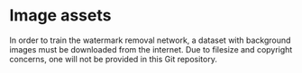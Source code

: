 # Image assets

In order to train the watermark removal network, a dataset with background images must be downloaded from the internet. 
Due to filesize and copyright concerns, one will not be provided in this Git repository.